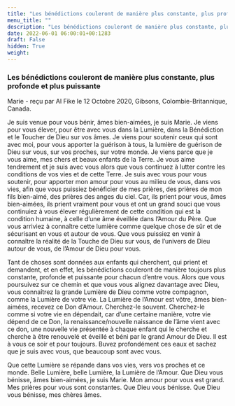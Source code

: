 ```yaml
---
title: "Les bénédictions couleront de manière plus constante, plus profonde et plus puissante"
menu_title: ""
description: "Les bénédictions couleront de manière plus constante, plus profonde et plus puissante"
date: 2022-06-01 06:00:01+00:1283
draft: False
hidden: True
weight:
---
```

### Les bénédictions couleront de manière plus constante, plus profonde et plus puissante

Marie - reçu par Al Fike le 12 Octobre 2020, Gibsons, Colombie-Britannique, Canada.

Je suis venue pour vous bénir, âmes bien-aimées, je suis Marie. Je viens pour vous élever, pour être avec vous dans la Lumière, dans la Bénédiction et le Toucher de Dieu sur vos âmes. Je viens pour soutenir ceux qui sont avec moi, pour vous apporter la guérison à tous, la lumière de guérison de Dieu sur vous, sur vos proches, sur votre monde. Je viens parce que je vous aime, mes chers et beaux enfants de la Terre. Je vous aime tendrement et je suis avec vous alors que vous continuez à lutter contre les conditions de vos vies et de cette Terre. Je suis avec vous pour vous soutenir, pour apporter mon amour pour vous au milieu de vous, dans vos vies, afin que vous puissiez bénéficier de mes prières, des prières de mon fils bien-aimé, des prières des anges du ciel. Car, ils prient pour vous, âmes bien-aimées, ils prient vraiment pour vous et ont un grand souci que vous continuiez à vous élever régulièrement de cette condition qui est la condition humaine, à celle d’une âme éveillée dans l’Amour du Père. Que vous arriviez à connaître cette lumière comme quelque chose de sûr et de sécurisant en vous et autour de vous. Que vous puissiez en venir à connaître la réalité de la Touche de Dieu sur vous, de l’univers de Dieu autour de vous, de l’Amour de Dieu pour vous.

Tant de choses sont données aux enfants qui cherchent, qui prient et demandent, et en effet, les bénédictions couleront de manière toujours plus constante, profonde et puissante pour chacun d’entre vous. Alors que vous poursuivez sur ce chemin et que vous vous alignez davantage avec Dieu, vous connaîtrez la grande Lumière de Dieu comme votre compagnon, comme la Lumière de votre vie. La Lumière de l’Amour est vôtre, âmes bien-aimées, recevez ce Don d’Amour. Cherchez-le souvent. Cherchez-le comme si votre vie en dépendait, car d’une certaine manière, votre vie dépend de ce Don, la renaissance/nouvelle naissance de l’âme vient avec ce don, une nouvelle vie présentée à chaque enfant qui le cherche et cherche à être renouvelé et éveillé et béni par le grand Amour de Dieu. Il est à vous ce soir et pour toujours. Buvez profondément ces eaux et sachez que je suis avec vous, que beaucoup sont avec vous.

Que cette Lumière se répande dans vos vies, vers vos proches et ce monde. Belle Lumière, belle Lumière, la Lumière de l’Amour. Que Dieu vous bénisse, âmes bien-aimées, je suis Marie. Mon amour pour vous est grand. Mes prières pour vous sont constantes. Que Dieu vous bénisse. Que Dieu vous bénisse, mes chères âmes.
